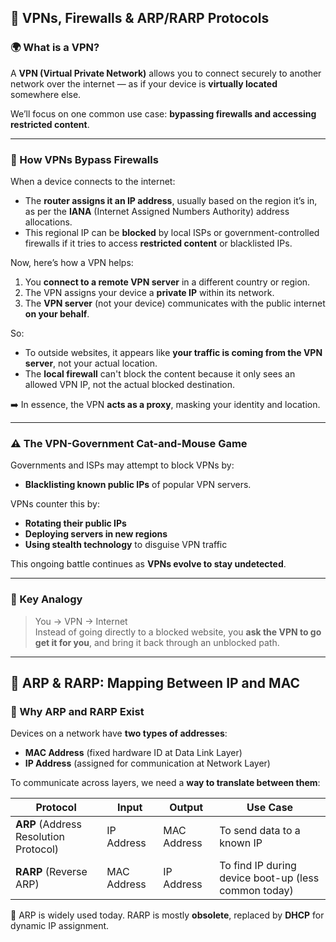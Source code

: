 ## 🔐 VPNs, Firewalls & ARP/RARP Protocols

### 🌍 What is a VPN?

A **VPN (Virtual Private Network)** allows you to connect securely to another network over the internet — as if your device is **virtually located** somewhere else.

We’ll focus on one common use case: **bypassing firewalls and accessing restricted content**.

---

### 🧭 How VPNs Bypass Firewalls

When a device connects to the internet:

- The **router assigns it an IP address**, usually based on the region it’s in, as per the **IANA** (Internet Assigned Numbers Authority) address allocations.
- This regional IP can be **blocked** by local ISPs or government-controlled firewalls if it tries to access **restricted content** or blacklisted IPs.

Now, here’s how a VPN helps:

1. You **connect to a remote VPN server** in a different country or region.
2. The VPN assigns your device a **private IP** within its network.
3. The **VPN server** (not your device) communicates with the public internet **on your behalf**.

So:
- To outside websites, it appears like **your traffic is coming from the VPN server**, not your actual location.
- The **local firewall** can't block the content because it only sees an allowed VPN IP, not the actual blocked destination.

➡️ In essence, the VPN **acts as a proxy**, masking your identity and location.

---

### ⚠️ The VPN-Government Cat-and-Mouse Game

Governments and ISPs may attempt to block VPNs by:
- **Blacklisting known public IPs** of popular VPN servers.

VPNs counter this by:
- **Rotating their public IPs**
- **Deploying servers in new regions**
- **Using stealth technology** to disguise VPN traffic

This ongoing battle continues as **VPNs evolve to stay undetected**.

---

### 🧠 Key Analogy

> You → VPN → Internet  
> Instead of going directly to a blocked website, you **ask the VPN to go get it for you**, and bring it back through an unblocked path.

---

## 🔁 ARP & RARP: Mapping Between IP and MAC

### 🔧 Why ARP and RARP Exist

Devices on a network have **two types of addresses**:
- **MAC Address** (fixed hardware ID at Data Link Layer)
- **IP Address** (assigned for communication at Network Layer)

To communicate across layers, we need a **way to translate between them**:

| Protocol | Input | Output | Use Case |
|----------|-------|--------|----------|
| **ARP** (Address Resolution Protocol) | IP Address | MAC Address | To send data to a known IP |
| **RARP** (Reverse ARP) | MAC Address | IP Address | To find IP during device boot-up (less common today) |

🔄 ARP is widely used today. RARP is mostly **obsolete**, replaced by **DHCP** for dynamic IP assignment.
